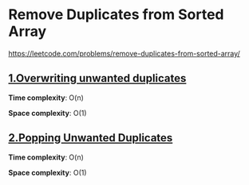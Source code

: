 # Remove Duplicates from Sorted Array


https://leetcode.com/problems/remove-duplicates-from-sorted-array/

## [1.Overwriting unwanted duplicates](des1)
**Time complexity**: O(n)

**Space complexity**: O(1)

## [2.Popping Unwanted Duplicates](des2)
**Time complexity**: O(n)

**Space complexity**: O(1)



